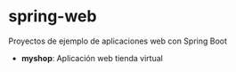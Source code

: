 # spring-web
Proyectos de ejemplo de aplicaciones web con Spring Boot

 - **myshop**: Aplicación web tienda virtual
